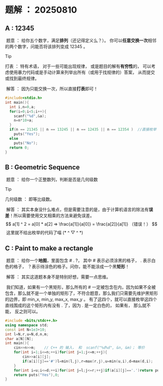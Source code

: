 # 题解 ： 20250810

## A : 12345

​	题意 ： 给你五个数字，满足**排列**（还记得定义么？）。 你可以**任意交换一次**相邻的两个数字，问能否将该排列变成 12345 。

> [!tip]
> 打表 ： 特有术语， 对于一些可能出现规律， 或是题目的解有**有穷性**的， 可以考虑使用暴力代码或是手动计算来列举出所有（或用于找规律的）答案， 从而提交或找到最终规律。

​	解答 ： 因为只能交换一次，所以直接**打表**即可！

```cpp
#include<stdio.h>
int main(){
  int i,n=0,a;
  for(i=0;i<5;i++){
    scanf("%d",&a);
    n=n*10+a;
  }
  if(n == 21345 || n == 13245 || n == 12435 || n == 12354 )  //直接枚举
    puts("Yes");
  else 
    puts("No");
  return 0;
}
```

## B : Geometric Sequence

​	题意 ： 给你一个正整数列，判断是否是几何级数

> [!tip]
>
> 几何级数 ： 即等比级数。

​	解答 ： 其实本身没什么难点，但是需要注意的是，由于计算机语言的除法有**误差**！所以需要使用交叉相乘的方法来避免误差。
$$
					a[1] ^ 2 = a[0] * a[2] => \frac{a[1]}{a[0]} = \frac{a[2]}{a[1]} （错误！） 
$$
​	这里就不给出枚举的代码了喵 (* ^ ▽ ^ *)

## C : Paint to make a rectangle

​	题意 ： 给你一个**地图**，里面包含 # . ?， 其中 # 表示必须涂黑的格子， . 表示白色的格子， ？表示待涂色的格子。问你，能不能涂成一个黑**矩形**！

​	解答 ： 其实这道题本身不是特别好想，需要一点思维。

​	       我们知道，如果有一个黑矩形，那么所有的 # 一定被包含在内，因为如果不全被包含，那么就不是一个单独的矩形了，不符合题意，那么我们只需要先维护黑矩形的边界，即 min_x, min_y, max_x, max_y 。 有了这四个，就可以直接枚举这四个直线围成的这个矩形内有没有 . 了，因为 . 是一定白色的， 如果有， 那么就不能， 反之则可以。

```cpp
#include <bits/stdc++.h>
using namespace std;
const int N=1e3+10;
int l=N,r,u=N,d,n,m;
char a[N][N];
int main(){
	cin>>n>>m;    // C++ 的 输入， 和  scanf("%d%d", &n, &m)； 等价
	for(int i=1;i<=n;++i)for(int j=1;j<=m;++j){
		cin>>a[i][j];
		if(a[i][j]=='#')l=min(l,j),r=max(r,j),u=min(u,i),d=max(d,i);
	}
	for(int i=u;i<=d;++i)for(int j=l;j<=r;++j)if(a[i][j]=='.')return puts("No"),0;
	return puts("Yes"),0;
} 
```

